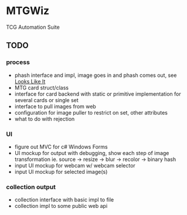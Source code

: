 # MTGWiz
TCG Automation Suite

## TODO

### process
- phash interface and impl, image goes in and phash comes out, see [Looks Like It](http://www.hackerfactor.com/blog/?/archives/432-Looks-Like-It.html)
- MTG card struct/class
- interface for card backend with static or primitive implementation for several cards or single set
- interface to pull images from web
- configuration for image puller to restrict on set, other attributes
- what to do with rejection

### UI
- figure out MVC for c# Windows Forms
- UI mockup for output with debugging, show each step of image transformation ie. source -> resize -> blur -> recolor -> binary hash
- input UI mockup for webcam w/ webcam selector
- input UI mockup for selected image(s)

### collection output
- collection interface with basic impl to file
- collection impl to some public web api
